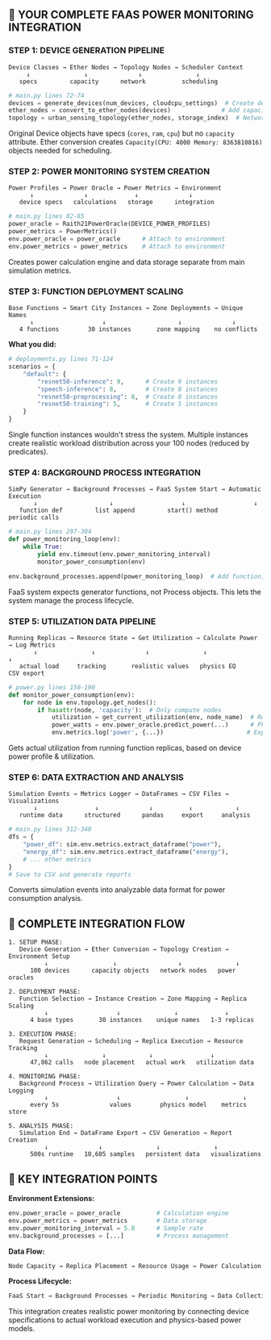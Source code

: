 ## 🔄 **YOUR COMPLETE FAAS POWER MONITORING INTEGRATION**

### **STEP 1: DEVICE GENERATION PIPELINE**

```
Device Classes → Ether Nodes → Topology Nodes → Scheduler Context
     ↓               ↓              ↓               ↓
   specs         capacity      network          scheduling
```

```python
# main.py lines 72-74
devices = generate_devices(num_devices, cloudcpu_settings)  # Create device specs
ether_nodes = convert_to_ether_nodes(devices)              # Add capacity
topology = urban_sensing_topology(ether_nodes, storage_index)  # Network
```

Original Device objects have specs (`cores`, `ram`, `cpu`) but no `capacity` attribute. Ether conversion creates `Capacity(CPU: 4000 Memory: 8363810816)` objects needed for scheduling.

### **STEP 2: POWER MONITORING SYSTEM CREATION**

```
Power Profiles → Power Oracle → Power Metrics → Environment
      ↓              ↓             ↓              ↓
   device specs   calculations   storage      integration
```

```python
# main.py lines 82-85
power_oracle = Raith21PowerOracle(DEVICE_POWER_PROFILES)
power_metrics = PowerMetrics()
env.power_oracle = power_oracle      # Attach to environment
env.power_metrics = power_metrics    # Attach to environment
```

Creates power calculation engine and data storage separate from main simulation metrics.

### **STEP 3: FUNCTION DEPLOYMENT SCALING**

```
Base Functions → Smart City Instances → Zone Deployments → Unique Names
      ↓                   ↓                    ↓              ↓
   4 functions        30 instances       zone mapping    no conflicts
```

**What you did:**

```python
# deployments.py lines 71-124
scenarios = {
    "default": {
        "resnet50-inference": 9,      # Create 9 instances
        "speech-inference": 8,        # Create 8 instances
        "resnet50-preprocessing": 8,  # Create 8 instances
        "resnet50-training": 5,       # Create 5 instances
    }
}
```

Single function instances wouldn't stress the system. Multiple instances create realistic workload distribution across your 100 nodes (reduced by predicates).

### **STEP 4: BACKGROUND PROCESS INTEGRATION**

```
SimPy Generator → Background Processes → FaaS System Start → Automatic Execution
       ↓                    ↓                   ↓                   ↓
   function def         list append         start() method      periodic calls
```

```python
# main.py lines 297-304
def power_monitoring_loop(env):
    while True:
        yield env.timeout(env.power_monitoring_interval)
        monitor_power_consumption(env)

env.background_processes.append(power_monitoring_loop)  # Add function, not process!
```

FaaS system expects generator functions, not Process objects. This lets the system manage the process lifecycle.

### **STEP 5: UTILIZATION DATA PIPELINE**

```
Running Replicas → Resource State → Get Utilization → Calculate Power → Log Metrics
       ↓               ↓              ↓               ↓                   ↓
   actual load     tracking       realistic values   physics EQ        CSV export
```

```python
# power.py lines 150-190
def monitor_power_consumption(env):
    for node in env.topology.get_nodes():
        if hasattr(node, 'capacity'):  # Only compute nodes
            utilization = get_current_utilization(env, node_name)  # Real data
            power_watts = env.power_oracle.predict_power(...)      # Physics
            env.metrics.log('power', {...})                       # Export
```

Gets actual utilization from running function replicas, based on device power profile & utilization.

### **STEP 6: DATA EXTRACTION AND ANALYSIS**

```
Simulation Events → Metrics Logger → DataFrames → CSV Files → Visualizations
       ↓                ↓              ↓          ↓            ↓
   runtime data      structured      pandas     export     analysis
```

```python
# main.py lines 312-340
dfs = {
    "power_df": sim.env.metrics.extract_dataframe("power"),
    "energy_df": sim.env.metrics.extract_dataframe("energy"),
    # ... other metrics
}
# Save to CSV and generate reports
```

Converts simulation events into analyzable data format for power consumption analysis.

## 🎯 **COMPLETE INTEGRATION FLOW**

```
1. SETUP PHASE:
   Device Generation → Ether Conversion → Topology Creation → Environment Setup
          ↓                  ↓                 ↓               ↓
      100 devices      capacity objects   network nodes   power oracles

2. DEPLOYMENT PHASE:
   Function Selection → Instance Creation → Zone Mapping → Replica Scaling
          ↓                   ↓               ↓             ↓
      4 base types       30 instances    unique names   1-3 replicas

3. EXECUTION PHASE:
   Request Generation → Scheduling → Replica Execution → Resource Tracking
          ↓               ↓            ↓                ↓
      47,862 calls   node placement   actual work   utilization data

4. MONITORING PHASE:
   Background Process → Utilization Query → Power Calculation → Data Logging
          ↓                   ↓                  ↓               ↓
      every 5s              values        physics model    metrics store

5. ANALYSIS PHASE:
   Simulation End → DataFrame Export → CSV Generation → Report Creation
          ↓              ↓               ↓               ↓
      500s runtime   10,605 samples   persistent data   visualizations
```

## 🔧 **KEY INTEGRATION POINTS**

**Environment Extensions:**

```python
env.power_oracle = power_oracle          # Calculation engine
env.power_metrics = power_metrics        # Data storage
env.power_monitoring_interval = 5.0      # Sample rate
env.background_processes = [...]         # Process management
```

**Data Flow:**

```python
Node Capacity → Replica Placement → Resource Usage → Power Calculation → CSV Export
```

**Process Lifecycle:**

```python
FaaS Start → Background Processes → Periodic Monitoring → Data Collection → Simulation End
```

This integration creates realistic power monitoring by connecting device specifications to actual workload execution and physics-based power models.
